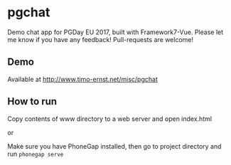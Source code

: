 # pgchat
Demo chat app for PGDay EU 2017, built with Framework7-Vue. Please let me know if you have any feedback! Pull-requests are welcome!

## Demo
Available at http://www.timo-ernst.net/misc/pgchat

## How to run

Copy contents of www directory to a web server and open index.html

or

Make sure you have PhoneGap installed, then go to project directory and run `phonegap serve`
